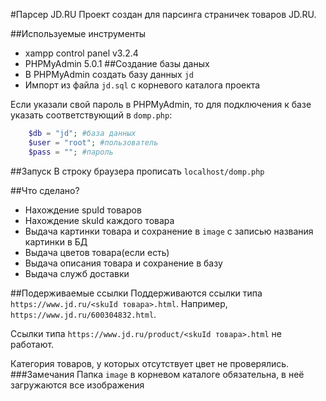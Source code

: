 #Парсер JD.RU 
Проект создан для парсинга страничек товаров JD.RU.

##Используемые инструменты
- xampp control panel v3.2.4
- PHPMyAdmin 5.0.1
##Создание базы даных
- В PHPMyAdmin создать базу данных `jd`
- Импорт из файла `jd.sql` с корневого каталога проекта

Если указали свой пароль в PHPMyAdmin, то для подключения к базе указать соответствующий в `domp.php`:
```php
	$db = "jd"; #база данных
	$user = "root"; #пользователь
	$pass = ""; #пароль
```
##Запуск 
В строку браузера прописать `localhost/domp.php`

##Что сделано?
- Нахождение spuId товаров
- Нахождение skuId каждого товара
- Выдача картинки товара и сохранение в `image` с записью названия картинки в БД
- Выдача цветов товара(если есть)
- Выдача описания товара и сохранение в базу
- Выдача служб доставки

##Подерживаемые ссылки
Поддерживаются ссылки типа `https://www.jd.ru/<skuId товара>.html`.
	Например, `https://www.jd.ru/600304832.html`.

Ссылки типа `https://www.jd.ru/product/<skuId товара>.html` не работают.

Категория товаров, у которых отсутствует цвет не проверялись.
###Замечания
Папка `image` в корневом каталоге обязательна, в неё загружаются все изображения